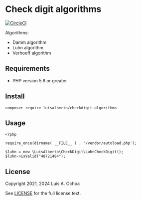 # Check digit algorithms

[![CircleCI](https://dl.circleci.com/status-badge/img/circleci/P8zYxsfE41FNrt2ohcdfya/KqeiFzsrrrSf2xZxQh6gvs/tree/main.svg?style=svg)](https://dl.circleci.com/status-badge/redirect/circleci/P8zYxsfE41FNrt2ohcdfya/KqeiFzsrrrSf2xZxQh6gvs/tree/main)

Algorithms:

* Damm algorithm
* Luhn algorithm
* Verhoeff algorithm

## Requirements

* PHP version 5.6 or greater

## Install

    composer require luisalberto/checkdigit-algorithms

## Usage

    <?php
    
    require_once(dirname( __FILE__ ) . '/vendor/autoload.php');

    $luhn = new \LuisAlberto\CheckDigit\LuhnCheckDigit();
    $luhn->isValid("48721484");

## License

Copyright 2021, 2024 Luis A. Ochoa

See [LICENSE](LICENSE) for the full license text.
